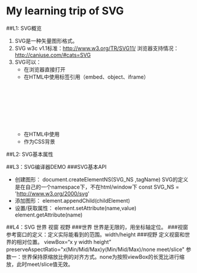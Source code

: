 # My learning trip of SVG

##L1: SVG概览
1. SVG是一种矢量图形格式。
2. SVG w3c v1.1标准：http://www.w3.org/TR/SVG11/
	浏览器支持情况： http://caniuse.com/#cats=SVG
3. SVG可以：
	- 在浏览器直接打开
	- 在HTML中使用<img>标签引用（embed、object、iframe）
	- 在HTML中使用<svg>标签
	- 作为CSS背景

##L2: SVG基本属性

##L3：SVG编译器DEMO
###SVG基本API
* 创建图形： document.createElementNS(SVG_NS ,tagName)
  SVG的定义是在自己的一个namespace下，不在html/window下
  const SVG_NS = 'http://www.w3.org/2000/svg'
* 添加图形： element.appendChild(childElement)
* 设置/获取属性：
element.setAttribute(name,value)
element.getAttribute(name)

##L4：SVG 世界 视窗 视野
###世界
  世界是无限的，用坐标轴定位。
###视窗
  参考窗口的定义：定义实际能看到的范围。width/height
###视野
  定义视窗和世界的相对位置。
  viewBox=“x y width height”
  preserveAspectRatio="x(Min/Mid/Max)y(Min/Mid/Max)/none meet/slice"
  参数一：世界保持原缩放比例的对齐方式。none为按照viewBox的长宽比进行缩放，此时meet/slice值无效。